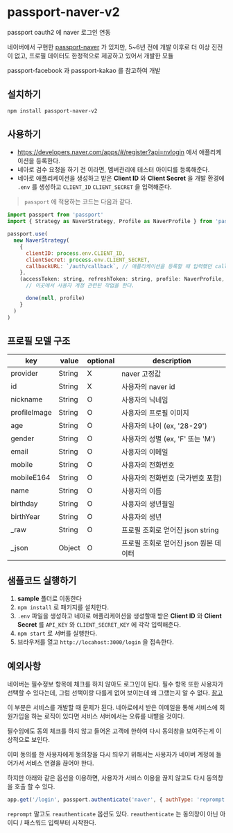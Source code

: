 # passport-naver-v2

passport oauth2 에 naver 로그인 연동

네이버에서 구현한 [passport-naver](https://github.com/naver/passport-naver) 가 있지만, 5~6년 전에 개발 이후로 더 이상 진전이 없고, 프로필 데이터도 한정적으로 제공하고 있어서 개발한 모듈

passport-facebook 과 passport-kakao 를 참고하여 개발

## 설치하기

```sh
npm install passport-naver-v2
```

## 사용하기

- https://developers.naver.com/apps/#/register?api=nvlogin 에서 애플리케이션을 등록한다.
- 네아로 검수 요청을 하기 전 이라면, 멤버관리에 테스터 아이디를 등록해준다.
- 네아로 애플리케이션을 생성하고 받은 **Client ID** 와 **Client Secret** 을 개발 환경에 `.env` 를 생성하고 `CLIENT_ID` `CLIENT_SECRET` 을 입력해준다.

> `passport` 에 적용하는 코드는 다음과 같다.

```javascript
import passport from 'passport'
import { Strategy as NaverStrategy, Profile as NaverProfile } from 'passport-naver-v2'

passport.use(
  new NaverStrategy(
    {
      clientID: process.env.CLIENT_ID,
      clientSecret: process.env.CLIENT_SECRET,
      callbackURL: `/auth/callback`, // 애플리케이션을 등록할 때 입력했던 callbackURL 을 입력해준다.
    },
    (accessToken: string, refreshToken: string, profile: NaverProfile, done: any) => {
      // 이곳에서 사용자 계정 관련된 작업을 한다.

      done(null, profile)
    }
  )
)
```

## 프로필 모델 구조

| key          | value  | optional | description                           |
| ------------ | ------ | -------- | ------------------------------------- |
| provider     | String | X        | naver 고정값                          |
| id           | String | X        | 사용자의 naver id                     |
| nickname     | String | O        | 사용자의 닉네임                       |
| profileImage | String | O        | 사용자의 프로필 이미지                |
| age          | String | O        | 사용자의 나이 (ex, '28-29')           |
| gender       | String | O        | 사용자의 성별 (ex, 'F' 또는 'M')      |
| email        | String | O        | 사용자의 이메일                       |
| mobile       | String | O        | 사용자의 전화번호                     |
| mobileE164   | String | O        | 사용자의 전화번호 (국가번호 포함)     |
| name         | String | O        | 사용자의 이름                         |
| birthday     | String | O        | 사용자의 생년월일                     |
| birthYear    | String | O        | 사용자의 생년                         |
| \_raw        | String | O        | 프로필 조회로 얻어진 json string      |
| \_json       | Object | O        | 프로필 조회로 얻어진 json 원본 데이터 |

## 샘플코드 실행하기

1. **sample** 폴더로 이동한다
2. `npm install` 로 패키지를 설치한다.
3. `.env` 파일을 생성하고 네아로 애플리케이션을 생성할때 받은 **Client ID** 와 **Client Secret** 를 `API_KEY` 와 `CLIENT_SECRET_KEY` 에 각각 입력해준다.
4. `npm start` 로 서버를 실행한다.
5. 브라우저를 열고 `http://locahost:3000/login` 을 접속한다.

## 예외사항

네이버는 필수정보 항목에 체크를 하지 않아도 로그인이 된다. 필수 항목 또한 사용자가 선택할 수 있다는데, 그럼 선택이랑 다를게 없어 보이는데 왜 그랬는지 알 수 없다. [참고](https://developers.naver.com/forum/posts/30506)

이 부분은 서비스를 개발할 때 문제가 된다. 네아로에서 받은 이메일을 통해 서비스에 회원가입을 하는 로직이 있다면 서비스 서버에서는 오류를 내뱉을 것이다.

필수임에도 동의 체크를 하지 않고 들어온 고객에 한하여 다시 동의창을 보여주는게 이상적으로 보인다.

이미 동의를 한 사용자에게 동의창을 다시 띄우기 위해서는 사용자가 네이버 계정에 들어가서 서비스 연결을 끊어야 한다.

하지만 아래와 같은 옵션을 이용하면, 사용자가 서비스 이용을 끊지 않고도 다시 동의창을 호출 할 수 있다.

```javascript
app.get('/login', passport.authenticate('naver', { authType: 'reprompt' }))
```

`reprompt` 말고도 `reauthenticate` 옵션도 있다. `reauthenticate` 는 동의창이 아닌 아이디 / 패스워드 입력부터 시작한다.
